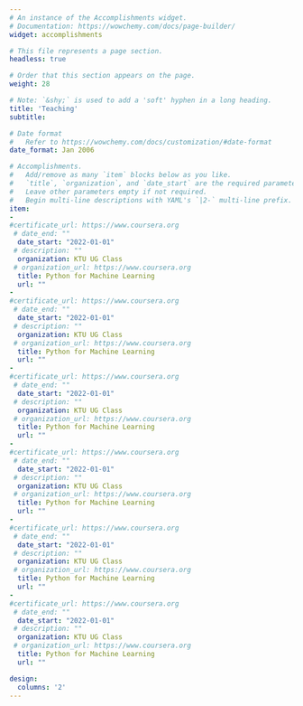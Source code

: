 ```yaml
---
# An instance of the Accomplishments widget.
# Documentation: https://wowchemy.com/docs/page-builder/
widget: accomplishments

# This file represents a page section.
headless: true

# Order that this section appears on the page.
weight: 28

# Note: `&shy;` is used to add a 'soft' hyphen in a long heading.
title: 'Teaching'
subtitle:

# Date format
#   Refer to https://wowchemy.com/docs/customization/#date-format
date_format: Jan 2006

# Accomplishments.
#   Add/remove as many `item` blocks below as you like.
#   `title`, `organization`, and `date_start` are the required parameters.
#   Leave other parameters empty if not required.
#   Begin multi-line descriptions with YAML's `|2-` multi-line prefix.
item:
- 
#certificate_url: https://www.coursera.org
 # date_end: ""
  date_start: "2022-01-01"
 # description: ""
  organization: KTU UG Class
 # organization_url: https://www.coursera.org
  title: Python for Machine Learning
  url: ""
- 
#certificate_url: https://www.coursera.org
 # date_end: ""
  date_start: "2022-01-01"
 # description: ""
  organization: KTU UG Class
 # organization_url: https://www.coursera.org
  title: Python for Machine Learning
  url: "" 
- 
#certificate_url: https://www.coursera.org
 # date_end: ""
  date_start: "2022-01-01"
 # description: ""
  organization: KTU UG Class
 # organization_url: https://www.coursera.org
  title: Python for Machine Learning
  url: ""
- 
#certificate_url: https://www.coursera.org
 # date_end: ""
  date_start: "2022-01-01"
 # description: ""
  organization: KTU UG Class
 # organization_url: https://www.coursera.org
  title: Python for Machine Learning
  url: ""
- 
#certificate_url: https://www.coursera.org
 # date_end: ""
  date_start: "2022-01-01"
 # description: ""
  organization: KTU UG Class
 # organization_url: https://www.coursera.org
  title: Python for Machine Learning
  url: ""
- 
#certificate_url: https://www.coursera.org
 # date_end: ""
  date_start: "2022-01-01"
 # description: ""
  organization: KTU UG Class
 # organization_url: https://www.coursera.org
  title: Python for Machine Learning
  url: ""

design:
  columns: '2' 
---
```

